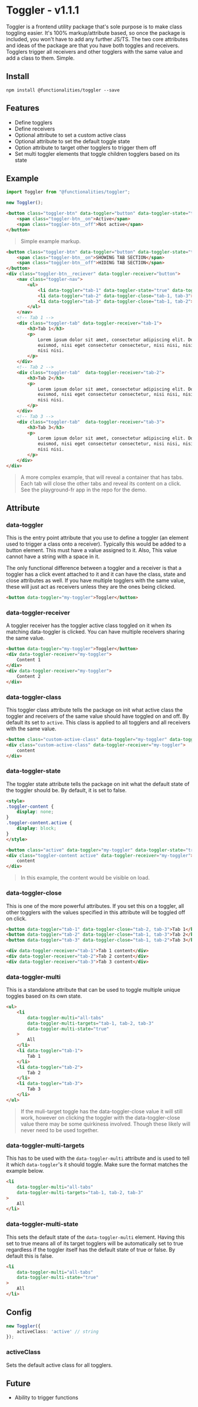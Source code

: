 # Toggler - v1.1.1

Toggler is a frontend utility package that's sole purpose is to make class toggling easier. It's 100% markup/attribute based, so once the package is included, you won't have to add any further JS/TS. The two core attributes and ideas of the package are that you have both toggles and receivers. Togglers trigger all receivers and other togglers with the same value and add a class to them. Simple.

## Install

```
npm install @functionalities/toggler --save
```

## Features

- Define togglers
- Define receivers
- Optional attribute to set a custom active class
- Optional attribute to set the default toggle state 
- Option attribute to target other togglers to trigger them off
- Set multi toggler elements that toggle children togglers based on its state

## Example


```typescript
import Toggler from "@functionalities/toggler";

new Toggler();
```

```html
<button class="toggler-btn" data-toggler="button" data-toggler-state="true">
    <span class="toggler-btn__on">Active</span>
    <span class="toggler-btn__off">Not active</span>
</button>
```

> Simple example markup.

```html
<button class="toggler-btn" data-toggler="button" data-toggler-state="true" data-toggler-close="tab-1, tab-2, tab-3">
    <span class="toggler-btn__on">SHOWING TAB SECTION</span>
    <span class="toggler-btn__off">HIDING TAB SECTION</span>
</button>
<div class="toggler-btn__reciever" data-toggler-receiver="button">
    <nav class="toggler-nav">
        <ul>
            <li data-toggler="tab-1" data-toggler-state="true" data-toggler-close="tab-2, tab-3">Tab 1</li>
            <li data-toggler="tab-2" data-toggler-close="tab-1, tab-3">Tab 2</li>
            <li data-toggler="tab-3" data-toggler-close="tab-1, tab-2">Tab 3</li>
        </ul>
    </nav>
    <!-- Tab 1 -->
    <div class="toggler-tab" data-toggler-receiver="tab-1">
        <h3>Tab 1</h3>
        <p>
            Lorem ipsum dolor sit amet, consectetur adipiscing elit. Donec
            euismod, nisi eget consectetur consectetur, nisi nisi, nisi nisi,
            nisi nisi.
        </p>
    </div>
    <!-- Tab 2 -->
    <div class="toggler-tab"  data-toggler-receiver="tab-2">
        <h3>Tab 2</h3>
        <p>
            Lorem ipsum dolor sit amet, consectetur adipiscing elit. Donec
            euismod, nisi eget consectetur consectetur, nisi nisi, nisi nisi,
            nisi nisi.
        </p>
    </div>
    <!-- Tab 3 -->
    <div class="toggler-tab"  data-toggler-receiver="tab-3">
        <h3>Tab 3</h3>
        <p>
            Lorem ipsum dolor sit amet, consectetur adipiscing elit. Donec
            euismod, nisi eget consectetur consectetur, nisi nisi, nisi nisi,
            nisi nisi.
        </p>
    </div>
</div>
```

> A more complex example, that will reveal a container that has tabs. Each tab will close the other tabs and reveal its content on a click. See the playground-fr app in the repo for the demo.

## Attribute

### data-toggler

This is the entry point attribute that you use to define a toggler (an element used to trigger a class onto a receiver). Typically this would be added to a button element. This must have a value assigned to it. Also, This value cannot have a string with a space in it.

The only functional difference between a toggler and a receiver is that a toggler has a click event attached to it and it can have the class, state and close attributes as well. If you have multiple togglers with the same value, these will just act as receivers unless they are the ones being clicked.

```html
<button data-toggler="my-toggler">Toggler</button>
```

### data-toggler-receiver

A toggler receiver has the toggler active class toggled on it when its matching data-toggler is clicked. You can have multiple receivers sharing the same value.

```html
<button data-toggler="my-toggler">Toggler</button>
<div data-toggler-receiver="my-toggler">
    Content 1
</div>
<div data-toggler-receiver="my-toggler">
    Content 2
</div>
```

### data-toggler-class

This toggler class attribute tells the package on init what active class the toggler and receivers of the same value should have toggled on and off. By default its set to ``active``. This class is applied to all togglers and all receivers with the same value.


```html
<button class="custom-active-class" data-toggler="my-toggler" data-toggler-class="custom-active-class">Toggler</button>
<div class="custom-active-class" data-toggler-receiver="my-toggler">
    content
</div>
```

### data-toggler-state

The toggler state attribute tells the package on init what the default state of the toggler should be. By default, it is set to false.

```html
<style>
.toggler-content {
    display: none;
}
.toggler-content.active {
    display: block;
}
</style>

<button class="active" data-toggler="my-toggler" data-toggler-state="true">Toggler</button>
<div class="toggler-content active" data-toggler-receiver="my-toggler">
    content
</div>
```

> In this example, the content would be visible on load.

### data-toggler-close

This is one of the more powerful attributes. If you set this on a toggler, all other togglers with the values specified in this attribute will be toggled off on click.

```html
<button data-toggler="tab-1" data-toggler-close="tab-2, tab-3">Tab 1</button>
<button data-toggler="tab-2" data-toggler-close="tab-1, tab-3">Tab 2</button>
<button data-toggler="tab-3" data-toggler-close="tab-1, tab-2">Tab 3</button>

<div data-toggler-receiver="tab-1">Tab 1 content</div>
<div data-toggler-receiver="tab-2">Tab 2 content</div>
<div data-toggler-receiver="tab-3">Tab 3 content</div>
```

### data-toggler-multi

This is a standalone attribute that can be used to toggle multiple unique toggles based on its own state.

```html
<ul>
    <li
        data-toggler-multi="all-tabs"
        data-toggler-multi-targets="tab-1, tab-2, tab-3"
        data-toggler-multi-state="true"
    >
        All
    </li>
    <li data-toggler="tab-1">
        Tab 1
    </li>
    <li data-toggler="tab-2">
        Tab 2
    </li>
    <li data-toggler="tab-3">
        Tab 3
    </li>
</ul>
```

> If the muli-target toggle has the data-toggler-close value it will still work, however on clicking the toggler with the data-toggler-close value there may be some quirkiness involved. Though these likely will never need to be used together.

### data-toggler-multi-targets

This has to be used with the ``data-toggler-multi`` attribute and is used to tell it which ``data-toggler``'s it should toggle. Make sure the format matches the example below.

```html
<li
    data-toggler-multi="all-tabs"
    data-toggler-multi-targets="tab-1, tab-2, tab-3"
>
    All
</li>
```

### data-toggler-multi-state

This sets the default state of the ``data-toggler-multi`` element. Having this set to true means all of its target togglers will be automatically set to true regardless if the toggler itself has the default state of true or false. By default this is false.

```html
<li
    data-toggler-multi="all-tabs"
    data-toggler-multi-state="true"
>
    All
</li>
```

## Config

```typescript
new Toggler({
    activeClass: 'active' // string
});
```

### activeClass

Sets the default active class for all togglers.

## Future
 
- Ability to trigger functions 